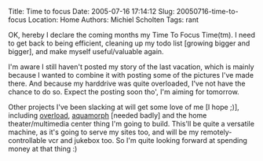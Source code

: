 Title: Time to focus
Date: 2005-07-16 17:14:12
Slug: 20050716-time-to-focus
Location: Home
Authors: Michiel Scholten
Tags: rant

<p>OK, hereby I declare the coming months my Time To Focus Time(tm). I need to get back to being efficient, cleaning up my todo list [growing bigger and bigger], and make myself useful/valuable again.</p>
<p>I'm aware I still haven't posted my story of the last vacation, which is mainly because I wanted to combine it with posting some of the pictures I've made there. And because my harddrive was quite overloaded, I've not have the chance to do so. Expect the posting soon tho', I'm aiming for tomorrow.</p>
<p>Other projects I've been slacking at will get some love of me [I hope ;)], including <a href="/page/html/overload/">overload</a>, <a href="/page/linux/aquamorph/">aquamorph</a> [needed badly] and the home theater/multimedia center thing I'm going to build. This'll be quite a versatile machine, as it's going to serve my sites too, and will be my remotely-controllable vcr and jukebox too. So I'm quite looking forward at spending money at that thing :)</p>